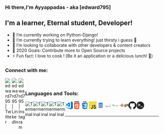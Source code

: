 ### Hi there,I'm Ayyappadas - aka [edward795]

## I'm a learner, Eternal student, Developer!

- 🔭 I’m currently working on Python-Django!
- 🌱 I’m currently trying to learn everything! just thirsty i guess 🤣
- 👯 I’m looking to collaborate with other developers & content creators
- 🥅 2020 Goals: Contribute more to Open Source projects
- ⚡ Fun fact: I love to cook ! (Be it an application or a delicious lunch! 🤣)



### Connect with me:
<img align="left" alt="edward795 | Twitter" width="22px" src="https://cdn.jsdelivr.net/npm/simple-icons@v3/icons/twitter.svg" />
<img align="left" alt="edward795 | LinkedIn" width="22px" src="https://cdn.jsdelivr.net/npm/simple-icons@v3/icons/linkedin.svg" />
<img align="left" alt="edward795 | Instagram" width="22px" src="https://cdn.jsdelivr.net/npm/simple-icons@v3/icons/instagram.svg" />

<br />

### Languages and Tools:

<img align="left" alt="Terminal" width="26px" src="https://upload.wikimedia.org/wikipedia/commons/c/c3/Python-logo-notext.svg" />
<img align="left" alt="Terminal" width="26px" src="https://angular.io/assets/images/logos/angular/angular.png" />
<img align="left" alt="Terminal" width="26px" src="https://static.djangoproject.com/img/logos/django-logo-positive.png" />
<img align="left" alt="Terminal" width="26px" src="https://raw.githubusercontent.com/isocpp/logos/master/cpp_logo.png" />
<img align="left" alt="Terminal" width="26px" src="https://icon-library.com/images/c-language-icon/c-language-icon-11.jpg" />
<img align="left" alt="Visual Studio Code" width="26px" src="https://raw.githubusercontent.com/github/explore/80688e429a7d4ef2fca1e82350fe8e3517d3494d/topics/visual-studio-code/visual-studio-code.png" />
<img align="left" alt="HTML5" width="26px" src="https://raw.githubusercontent.com/github/explore/80688e429a7d4ef2fca1e82350fe8e3517d3494d/topics/html/html.png" />
<img align="left" alt="CSS3" width="26px" src="https://raw.githubusercontent.com/github/explore/80688e429a7d4ef2fca1e82350fe8e3517d3494d/topics/css/css.png" />
<img align="left" alt="JavaScript" width="26px" src="https://raw.githubusercontent.com/github/explore/80688e429a7d4ef2fca1e82350fe8e3517d3494d/topics/javascript/javascript.png" />
<img align="left" alt="SQL" width="26px" src="https://raw.githubusercontent.com/github/explore/80688e429a7d4ef2fca1e82350fe8e3517d3494d/topics/sql/sql.png" />
<img align="left" alt="MySQL" width="26px" src="https://raw.githubusercontent.com/github/explore/80688e429a7d4ef2fca1e82350fe8e3517d3494d/topics/mysql/mysql.png" />
<img align="left" alt="MongoDB" width="26px" src="https://raw.githubusercontent.com/github/explore/80688e429a7d4ef2fca1e82350fe8e3517d3494d/topics/mongodb/mongodb.png" />
<img align="left" alt="Git" width="26px" src="https://raw.githubusercontent.com/github/explore/80688e429a7d4ef2fca1e82350fe8e3517d3494d/topics/git/git.png" />
<img align="left" alt="GitHub" width="26px" src="https://raw.githubusercontent.com/github/explore/78df643247d429f6cc873026c0622819ad797942/topics/github/github.png" />
<img align="left" alt="Terminal" width="26px" src="https://raw.githubusercontent.com/github/explore/80688e429a7d4ef2fca1e82350fe8e3517d3494d/topics/terminal/terminal.png" />


<br />
<br />

---
